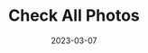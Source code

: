 ---
layout: project
title: Check All Photos
date: 2023-03-07
last_updated: 2023-03-10
repo: https://github.com/SeikaHirori/checkAllPhotos
blog: 
specifications: 

tech:
    - Python

tags:
    - Automation
    - IMG
    - Media
    - Camera

project_id: missing_img_001

short_summary: 
---